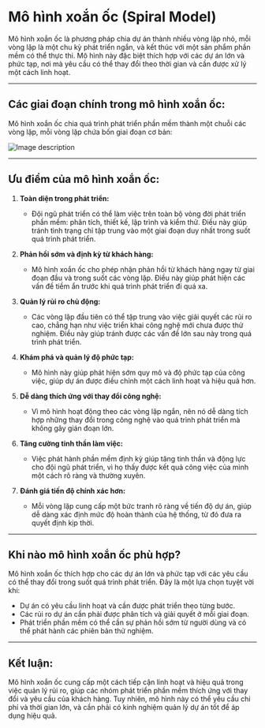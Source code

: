 # **Mô hình xoắn ốc (Spiral Model)**

Mô hình xoắn ốc là phương pháp chia dự án thành nhiều vòng lặp nhỏ, mỗi vòng lặp là một chu kỳ phát triển ngắn, và kết thúc với một sản phẩm phần mềm có thể thực thi. Mô hình này đặc biệt thích hợp với các dự án lớn và phức tạp, nơi mà yêu cầu có thể thay đổi theo thời gian và cần được xử lý một cách linh hoạt.

---

## **Các giai đoạn chính trong mô hình xoắn ốc:**

Mô hình xoắn ốc chia quá trình phát triển phần mềm thành một chuỗi các vòng lặp, mỗi vòng lặp chứa bốn giai đoạn cơ bản:

![Image description](https://dev-to-uploads.s3.amazonaws.com/uploads/articles/d4gmlk9ap9tmsv00mism.png)

---

## **Ưu điểm của mô hình xoắn ốc:**

1. **Toàn diện trong phát triển:**  
   - Đội ngũ phát triển có thể làm việc trên toàn bộ vòng đời phát triển phần mềm: phân tích, thiết kế, lập trình và kiểm thử. Điều này giúp tránh tình trạng chỉ tập trung vào một giai đoạn duy nhất trong suốt quá trình phát triển.

2. **Phản hồi sớm và định kỳ từ khách hàng:**  
   - Mô hình xoắn ốc cho phép nhận phản hồi từ khách hàng ngay từ giai đoạn đầu và trong suốt các vòng lặp. Điều này giúp phát hiện các vấn đề tiềm ẩn trước khi quá trình phát triển đi quá xa.

3. **Quản lý rủi ro chủ động:**  
   - Các vòng lặp đầu tiên có thể tập trung vào việc giải quyết các rủi ro cao, chẳng hạn như việc triển khai công nghệ mới chưa được thử nghiệm. Điều này giúp tránh được các vấn đề lớn sau này trong quá trình phát triển.

4. **Khám phá và quản lý độ phức tạp:**  
   - Mô hình này giúp phát hiện sớm quy mô và độ phức tạp của công việc, giúp dự án được điều chỉnh một cách linh hoạt và hiệu quả hơn.

5. **Dễ dàng thích ứng với thay đổi công nghệ:**  
   - Vì mô hình hoạt động theo các vòng lặp ngắn, nên nó dễ dàng tích hợp những thay đổi trong công nghệ vào quá trình phát triển mà không gây gián đoạn lớn.

6. **Tăng cường tinh thần làm việc:**  
   - Việc phát hành phần mềm định kỳ giúp tăng tinh thần và động lực cho đội ngũ phát triển, vì họ thấy được kết quả công việc của mình một cách rõ ràng và thường xuyên.

7. **Đánh giá tiến độ chính xác hơn:**  
   - Mỗi vòng lặp cung cấp một bức tranh rõ ràng về tiến độ dự án, giúp dễ dàng xác định mức độ hoàn thành của hệ thống, từ đó đưa ra quyết định kịp thời.

---

## **Khi nào mô hình xoắn ốc phù hợp?**

Mô hình xoắn ốc thích hợp cho các dự án lớn và phức tạp với các yêu cầu có thể thay đổi trong suốt quá trình phát triển. Đây là một lựa chọn tuyệt vời khi:  
- Dự án có yêu cầu linh hoạt và cần được phát triển theo từng bước.
- Các rủi ro dự án cần phải được phân tích và giải quyết ở mỗi giai đoạn.
- Phát triển phần mềm có thể cần sự phản hồi sớm từ người dùng và có thể phát hành các phiên bản thử nghiệm.

---

## **Kết luận:**

Mô hình xoắn ốc cung cấp một cách tiếp cận linh hoạt và hiệu quả trong việc quản lý rủi ro, giúp các nhóm phát triển phần mềm thích ứng với thay đổi và yêu cầu của khách hàng. Tuy nhiên, mô hình này có thể yêu cầu chi phí và thời gian lớn, và cần phải có kinh nghiệm quản lý dự án tốt để áp dụng hiệu quả.
